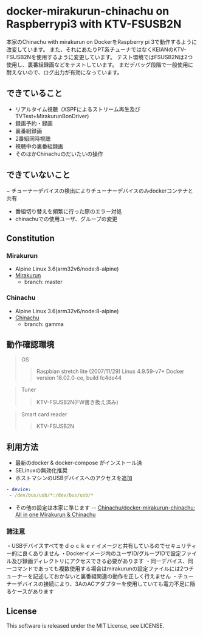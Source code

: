 # docker-mirakurun-chinachu on Raspberrypi3 with KTV-FSUSB2N
本家のChinachu with mirakurun on DockerをRaspberry pi 3で動作するように改変しています。
また、それにあたりPT系チューナではなくKEIANのKTV-FSUSB2Nを使用するように変更しています。
テスト環境ではFSUSB2Nは2つ使用し、裏番組録画などをテストしています。
まだデバッグ段階で一般使用に耐えないので、ログ出力が有効になっています。

## できていること
- リアルタイム視聴（XSPFによるストリーム再生及びTVTest+MirakurunBonDriver)
- 録画予約・録画
- 裏番組録画
- 2番組同時視聴
- 視聴中の裏番組録画
- そのほかChinachuのだいたいの操作

## できていないこと
− チューナーデバイスの検出によりチューナーデバイスのみdockerコンテナと共有
- 番組切り替えを頻繁に行った際のエラー対処
- chinachuでの使用ユーザ、グループの変更

## Constitution
### Mirakurun
- Alpine Linux 3.6(arm32v6/node:8-alpine)
- [Mirakurun](https://github.com/kanreisa/Mirakurun)
  - branch: master

### Chinachu
- Alpine Linux 3.6(arm32v6/node:8-alpine)
- [Chinachu](https://github.com/kanreisa/Chinachu)
  - branch: gamma

## 動作確認環境
> OS
>>Raspbian stretch lite (2007/11/29)
>> Linux 4.9.59-v7+
>Docker
>>version 18.02.0-ce, build fc4de44  

>Tuner
>>KTV-FSUSB2N(FW書き換え済み)

>Smart card reader
>>KTV-FSUSB2N

## 利用方法
- 最新のdocker & docker-compose がインストール済
- SELinuxの無効化推奨
- ホストマシンのUSBデバイスへのアクセスを追加
```docker-compose.yml
- device:
 - /dev/bus/usb/*:/dev/bus/usb/*
```

- その他の設定は本家に準じます
-- [Chinachu/docker-mirakurun-chinachu: All in one Mirakurun & Chinachu](https://github.com/Chinachu/docker-mirakurun-chinachu)

### 諸注意
・USBデバイスすべてをｄｏｃｋｅｒイメージと共有しているのでセキュリティー的に良くありません
・Dockerイメージ内のユーザID/グループIDで設定ファイル及び録画ディレクトリにアクセスできる必要があります
・同一デバイス、同一コマンドであっても複数使用する場合はmirakurunの設定ファイルには2つチューナーを記述しておかないと裏番組関連の動作を正しく行えません
・チューナーデバイスの接続により、3AのACアダプターを使用していても電力不足に陥るケースがあります

## License
This software is released under the MIT License, see LICENSE.
